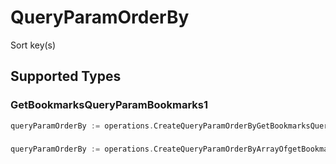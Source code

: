 # QueryParamOrderBy

Sort key(s)


## Supported Types

### GetBookmarksQueryParamBookmarks1

```go
queryParamOrderBy := operations.CreateQueryParamOrderByGetBookmarksQueryParamBookmarks1(operations.GetBookmarksQueryParamBookmarks1{/* values here */})
```

### 

```go
queryParamOrderBy := operations.CreateQueryParamOrderByArrayOfgetBookmarksQueryParamBookmarksOrderBy2([]operations.GetBookmarksQueryParamBookmarksOrderBy2{/* values here */})
```

